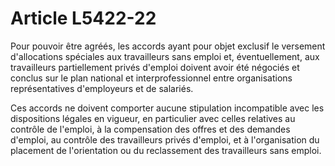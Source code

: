 # Article L5422-22

Pour pouvoir être agréés, les accords ayant pour objet exclusif le versement d'allocations spéciales aux travailleurs sans emploi et, éventuellement, aux travailleurs partiellement privés d'emploi doivent avoir été négociés et conclus sur le plan national et interprofessionnel entre organisations représentatives d'employeurs et de salariés.

Ces accords ne doivent comporter aucune stipulation incompatible avec les dispositions légales en vigueur, en particulier avec celles relatives au contrôle de l'emploi, à la compensation des offres et des demandes d'emploi, au contrôle des travailleurs privés d'emploi, et à l'organisation du placement de l'orientation ou du reclassement des travailleurs sans emploi.